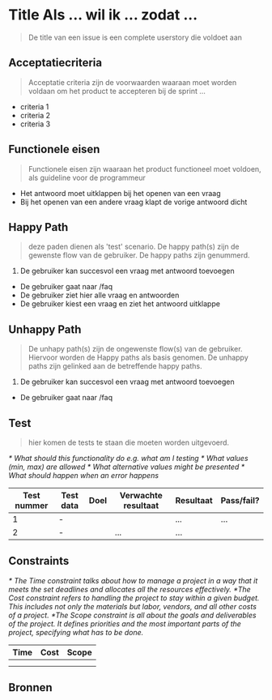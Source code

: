# Title   Als ... wil ik ... zodat ...
> De title van een issue is een complete userstory die voldoet aan

## Acceptatiecriteria
> Acceptatie criteria zijn de voorwaarden waaraan moet worden voldaan om het product te accepteren bij de sprint ...

- criteria 1
- criteria 2
- criteria 3



## Functionele eisen
> Functionele eisen zijn waaraan het product functioneel moet voldoen, als guideline voor de programmeur

- Het antwoord moet uitklappen bij het openen van een vraag
- Bij het openen van een andere vraag klapt de vorige antwoord dicht

## Happy Path
> deze paden dienen als 'test' scenario. De happy path(s) zijn de gewenste flow van de gebruiker. De happy paths zijn genummerd.

1. De gebruiker kan succesvol een vraag met antwoord toevoegen
- De gebruiker gaat naar /faq
- De gebruiker ziet hier alle vraag en antwoorden
- De gebruiker kiest een vraag en ziet het antwoord uitklappe

## Unhappy Path
> De unhapy path(s) zijn de ongewenste flow(s) van de gebruiker. Hiervoor worden de Happy paths als basis genomen. De unhappy paths zijn gelinked aan de betreffende happy paths.

1. De gebruiker kan succesvol een vraag met antwoord toevoegen
- De gebruiker gaat naar /faq

## Test
> hier komen de tests te staan die moeten worden uitgevoerd.

_* What should this functionality do e.g. what am I testing_
_* What values (min, max) are allowed_
_* What alternative values might be presented_
_* What should happen when an error happens_

| Test nummer | Test data | Doel | Verwachte resultaat | Resultaat | Pass/fail? |
| ------ | ------ | ------ | ------ |  ------ | ------ |
| 1 | - |  |  | ... | … |
| 2 | - |  | ... | … |

## Constraints
_* The Time constraint talks about how to manage a project in a way that it meets the set deadlines and allocates all the resources effectively._
_*The Cost constraint refers to handling the project to stay within a given budget. This includes not only the materials but labor, vendors, and all other costs of a project._
_*The Scope constraint is all about the goals and deliverables of the project. It defines priorities and the most important parts of the project, specifying what has to be done._


| Time   | Cost   | Scope|
| ------ | ------ | -----|
| | | |
| | | |


## Bronnen

